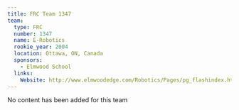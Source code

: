 ```yaml
---
title: FRC Team 1347
team:
  type: FRC
  number: 1347
  name: E-Robotics
  rookie_year: 2004
  location: Ottawa, ON, Canada
  sponsors:
    - Elmwood School
  links:
    Website: http://www.elmwoodedge.com/Robotics/Pages/pg_flashindex.html
---
```

No content has been added for this team